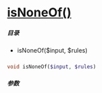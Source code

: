 [isNoneOf()](http://twinh.github.com/widget/api/isNoneOf)
=========================================================



##### 目录
* isNoneOf($input, $rules)

### 
```php
void isNoneOf($input, $rules)
```

##### 参数

